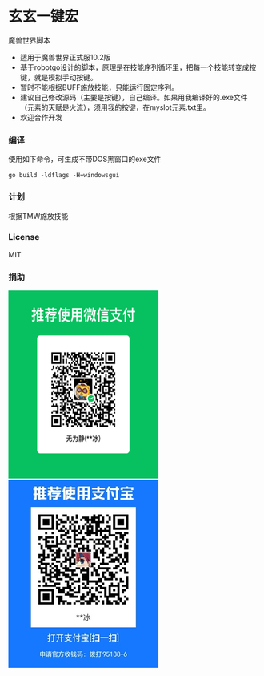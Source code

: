 # 玄玄一键宏
魔兽世界脚本
- 适用于魔兽世界正式服10.2版
- 基于robotgo设计的脚本，原理是在技能序列循环里，把每一个技能转变成按键，就是模拟手动按键。
- 暂时不能根据BUFF施放技能，只能运行固定序列。
- 建议自己修改源码（主要是按键），自己编译。如果用我编译好的.exe文件（元素的天赋是火流），须用我的按键，在myslot元素.txt里。
- 欢迎合作开发

### 编译
使用如下命令，可生成不带DOS黑窗口的exe文件
```
go build -ldflags -H=windowsgui
```

### 计划
根据TMW施放技能

### License
MIT

### 捐助
![](https://github.com/iamiceice/xuanxuan/blob/main/donate/mm.png)
![](https://github.com/iamiceice/xuanxuan/blob/main/donate/22.jpg)
